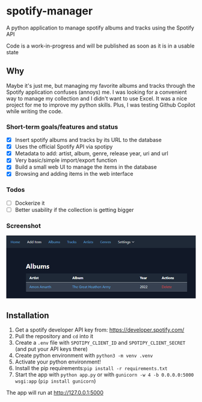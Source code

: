 # spotify-manager

A python application to manage spotify albums and tracks using the Spotify API

Code is a work-in-progress and will be published as soon as it is in a usable state

## Why

Maybe it's just me, but managing my favorite albums and tracks through the Spotify application confuses (annoys) me. I was looking for a convenient way to manage my collection and I didn't want to use Excel. It was a nice project for me to improve my python skills. Plus, I was testing Github Copilot while writing the code.  

### Short-term goals/features and status

- [x] Insert spotify albums and tracks by its URL to the database
- [x] Uses the official Spotify API via spotipy
- [x] Metadata to add: artist, album, genre, release year, uri and url
- [x] Very basic/simple import/export function
- [x] Build a small web UI to manage the items in the database
- [x] Browsing and adding items in the web interface

### Todos

- [ ] Dockerize it
- [ ] Better usability if the collection is getting bigger

### Screenshot

![Screenshot](screenshot.png)

## Installation  

1. Get a spotify developer API key from: <https://developer.spotify.com/>
2. Pull the repository and `cd` into it
3. Create a `.env` file with `SPOTIPY_CLIENT_ID` and `SPOTIPY_CLIENT_SECRET` (and put your API keys there)
4. Create python environment with `python3 -m venv .venv`
5. Activate your python environment!
6. Install the pip requirements:`pip install -r requirements.txt`
7. Start the app with `python app.py` or with `gunicorn -w 4 -b 0.0.0.0:5000 wsgi:app` (`pip install gunicorn`)

The app will run at <http://127.0.0.1:5000>
